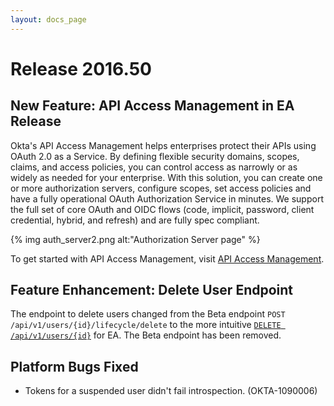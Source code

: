 ```yaml
---
layout: docs_page
---
```


# Release 2016.50

## New Feature: API Access Management in EA Release

Okta's API Access Management helps enterprises protect their APIs using OAuth 2.0 as a Service.
By defining flexible security domains, scopes, claims, and access policies, you can control access as narrowly or as widely as needed for your enterprise.
With this solution, you can create one or more authorization servers, configure scopes, set access policies and have a fully operational OAuth Authorization Service in minutes.
We support the full set of core OAuth and OIDC flows (code, implicit, password, client credential, hybrid, and refresh) and are fully spec compliant.

{% img auth_server2.png alt:"Authorization Server page" %}

To get started with API Access Management, visit [API Access Management](/use_cases/api_security/).

## Feature Enhancement: Delete User Endpoint

The endpoint to delete users changed from the Beta endpoint `POST /api/v1/users/{id}/lifecycle/delete`
to the more intuitive [`DELETE /api/v1/users/{id}`](/docs/api/resources/users.html#delete-user) for EA.
The Beta endpoint has been removed. <!-- (OKTA-108195) -->

## Platform Bugs Fixed

* Tokens for a suspended user didn't fail introspection. (OKTA-1090006)
